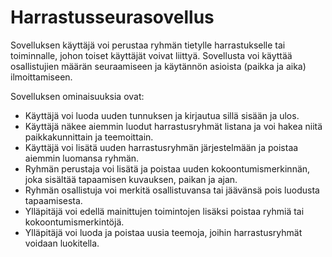 # Harrastusseurasovellus

Sovelluksen käyttäjä voi perustaa ryhmän tietylle harrastukselle tai toiminnalle, johon toiset käyttäjät voivat liittyä. Sovellusta voi käyttää osallistujien määrän seuraamiseen ja käytännön asioista (paikka ja aika) ilmoittamiseen.

Sovelluksen ominaisuuksia ovat:

* Käyttäjä voi luoda uuden tunnuksen ja kirjautua sillä sisään ja ulos. 
* Käyttäjä näkee aiemmin luodut harrastusryhmät listana ja voi hakea niitä paikkakunnittain ja teemoittain.
* Käyttäjä voi lisätä uuden harrastusryhmän järjestelmään ja poistaa aiemmin luomansa ryhmän.
* Ryhmän perustaja voi lisätä ja poistaa uuden kokoontumismerkinnän, joka sisältää tapaamisen kuvauksen, paikan ja ajan. 
* Ryhmän osallistuja voi merkitä osallistuvansa tai jäävänsä pois luodusta tapaamisesta.
* Ylläpitäjä voi edellä mainittujen toimintojen lisäksi poistaa ryhmiä tai kokoontumismerkintöjä.  
* Ylläpitäjä voi luoda ja poistaa uusia teemoja, joihin harrastusryhmät voidaan luokitella.

